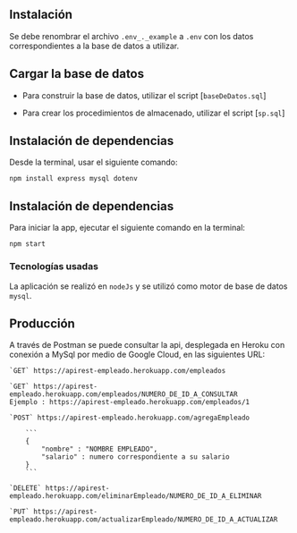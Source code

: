 ## Instalación

Se debe renombrar el archivo `.env_._example` a `.env`
con los datos correspondientes a la base de datos a utilizar.

## Cargar la base de datos

- Para construir la base de datos, 
utilizar el script [`baseDeDatos.sql`]

- Para crear los procedimientos de almacenado,
utilizar el script [`sp.sql`]

## Instalación de dependencias
Desde la terminal, usar el siguiente comando:

```
npm install express mysql dotenv
```

## Instalación de dependencias
Para iniciar la app, ejecutar el siguiente comando en la terminal:

```
npm start
```
### Tecnologías usadas

La aplicación se realizó en `nodeJs` y se utilizó como motor de base de datos `mysql`.

## Producción

A través de Postman se puede consultar la api, desplegada en Heroku con conexión a MySql por medio de Google Cloud, en las siguientes URL:

```
`GET` https://apirest-empleado.herokuapp.com/empleados
```

```
`GET` https://apirest-empleado.herokuapp.com/empleados/NUMERO_DE_ID_A_CONSULTAR
Ejemplo : https://apirest-empleado.herokuapp.com/empleados/1
```

```
`POST` https://apirest-empleado.herokuapp.com/agregaEmpleado

    ```
    {
        "nombre" : "NOMBRE EMPLEADO",
        "salario" : numero correspondiente a su salario
    }
    ```

```

```
`DELETE` https://apirest-empleado.herokuapp.com/eliminarEmpleado/NUMERO_DE_ID_A_ELIMINAR
```

```
`PUT` https://apirest-empleado.herokuapp.com/actualizarEmpleado/NUMERO_DE_ID_A_ACTUALIZAR
```